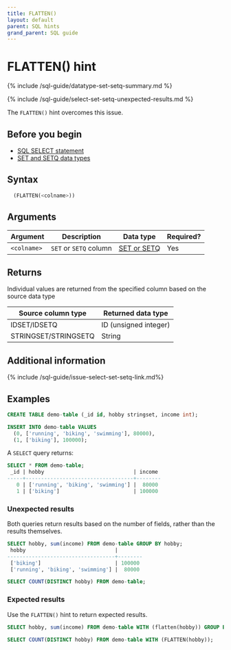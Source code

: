 ```yaml
---
title: FLATTEN()
layout: default
parent: SQL hints
grand_parent: SQL guide
---
```


# FLATTEN() hint

{% include /sql-guide/datatype-set-setq-summary.md %}

{% include /sql-guide/select-set-setq-unexpected-results.md %}

The `FLATTEN()` hint overcomes this issue.

## Before you begin

* [SQL SELECT statement](/docs/sql-guide/statements/statement-select)
* [SET and SETQ data types](/docs/sql-guide/data-types/data-types-home/#low-cardinality-data-types)

## Syntax

```sql
  (FLATTEN(<colname>))
```

## Arguments

| Argument | Description | Data type | Required? |
|---|---|---|---|
| `<colname>` | `SET` or `SETQ` column | [SET or SETQ](/docs/sql-guide/data-types/data-types-home/#low-cardinality-data-types) | Yes |

## Returns

Individual values are returned from the specified column based on the source data type

| Source column type | Returned data type |
|---|---|
| IDSET/IDSETQ | ID (unsigned integer) |
| STRINGSET/STRINGSETQ | String |

## Additional information

{% include /sql-guide/issue-select-set-setq-link.md%}

## Examples

<!-- replace with all-datatypes-->

```sql
CREATE TABLE demo-table (_id id, hobby stringset, income int);

INSERT INTO demo-table VALUES
  (0, ['running', 'biking', 'swimming'], 80000),
  (1, ['biking'], 100000);
```

A `SELECT` query returns:

```sql
SELECT * FROM demo-table;
 _id | hobby                             | income
-----+-----------------------------------+--------
   0 | ['running', 'biking', 'swimming'] |  80000
   1 | ['biking']                        | 100000
```

### Unexpected results

Both queries return results based on the number of fields, rather than the results themselves.

```sql
SELECT hobby, sum(income) FROM demo-table GROUP BY hobby;
 hobby                             |        
-----------------------------------+--------
 ['biking']                        | 100000
 ['running', 'biking', 'swimming'] |  80000
```

```sql
SELECT COUNT(DISTINCT hobby) FROM demo-table;
```

### Expected results

Use the `FLATTEN()` hint to return expected results.

```sql
SELECT hobby, sum(income) FROM demo-table WITH (flatten(hobby)) GROUP BY hobby;
```

```sql
SELECT COUNT(DISTINCT hobby) FROM demo-table WITH (FLATTEN(hobby));
```
